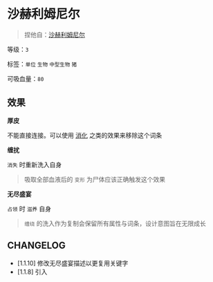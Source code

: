 # 沙赫利姆尼尔

> 捏他自：[沙赫利姆尼尔](https://zh.wikipedia.org/wiki/%E6%B2%99%E8%B5%AB%E5%88%A9%E5%A7%86%E5%B0%BC%E7%88%BE)

等级：`3`

标签：`单位` `生物` `中型生物` `猪`

可吸血量：`80`

## 效果

**厚皮**

不能直接连接。可以使用 [消化](消化.md) 之类的效果来移除这个词条

**缠扰**

`消失` 时重新洗入自身

> 吸取全部血液后的 `变形` 为尸体应该正确触发这个效果

**无尽盛宴**

`占领` 时 `滋养` 自身

> `缠绕` 的洗入作为复制会保留所有属性与词条，设计意图旨在无限成长

## CHANGELOG

- [1.1.10] 修改无尽盛宴描述以更复用关键字
- [1.1.8] 引入
